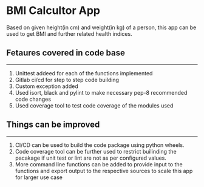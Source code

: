 BMI Calcultor App
==============================

Based on given height(in cm) and weight(in kg) of a person, this app can be used to get BMI and further related health indices.

Fetaures covered in code base
------------
------------
1. Unittest addeed for each of the functions implemented
2. Gitlab ci/cd for step to step code building
3. Custom exception added
4. Used isort, black and pylint to make necessary pep-8 recommended code changes
5. Used coverage tool to test code coverage of the modules used

Things can be improved
------------
------------
1. CI/CD can be used to build the code package using python wheels.
2. Code coverage tool can be further used to restrict builinding the pacakage if unit test or lint are not as per configured values.
3. More command line functions can be added to provide input to the functions and export output to the respective sources to scale this app for larger use case